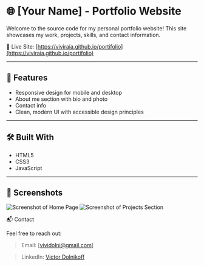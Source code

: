 # 🌐 [Your Name] - Portfolio Website

Welcome to the source code for my personal portfolio website! This site showcases my work, projects, skills, and contact information. 

🔗 Live Site: [https://viviraia.github.io/portifolio](https://viviraia.github.io/portifolio)


---

## 🚀 Features

- Responsive design for mobile and desktop
- About me section with bio and photo
- Contact info
- Clean, modern UI with accessible design principles

---

## 🛠️ Built With

- HTML5
- CSS3
- JavaScript

---

## 📸 Screenshots

![Screenshot of Home Page](assets/screenshots/homepage.png)
![Screenshot of Projects Section](assets/screenshots/projects.png)


📬 Contact

Feel free to reach out:

   > Email: [vividolni@gmail.com]

   > LinkedIn: [Victor Dolnikoff](linkedin.com/in/victor-dolnikoff])
